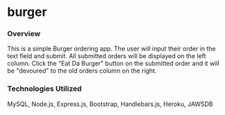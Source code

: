 # burger

### Overview ### 
This is a simple Burger ordering app. The user will input their order in the text field and submit. All submitted orders will be displayed on the left column. Click the "Eat Da Burger" button on the submitted order and it will be "devoured" to the old orders column on the right.

### Technologies Utilized
MySQL, Node.js, Express.js, Bootstrap, Handlebars.js, Heroku, JAWSDB


